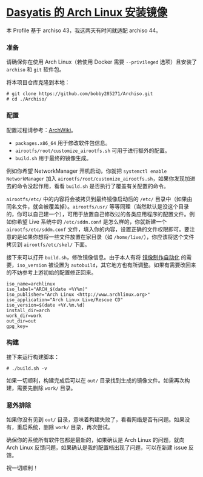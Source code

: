 # [Dasyatis 的 Arch Linux 安装镜像](https://www.bobby285271.top/index.php/Archiso.html)

本 Profile 基于 archiso 43，我这两天有时间就适配 archiso 44。

### 准备

请确保你在使用 Arch Linux（若使用 Docker 需要 `--privileged` 选项）且安装了 `archiso` 和 `git` 软件包。

将本项目仓库克隆到本地：
```plain
# git clone https://github.com/bobby285271/Archiso.git
# cd ./Archiso/
```

### 配置
配置过程请参考：[ArchWiki](https://wiki.archlinux.org/index.php/Archiso)。

* `packages.x86_64` 用于修改软件包信息。
* `airootfs/root/customize_airootfs.sh` 可用于进行额外的配置。
* `build.sh` 用于最终的镜像生成。

例如你希望 NetworkManager 开机启动，你就把 `systemctl enable NetworkManager` 加入 `airootfs/root/customize_airootfs.sh`，如果你发现加进去的命令没起作用，看看 `build.sh` 是否执行了覆盖有关配置的命令。

`airootfs/etc/` 中的内容将会被拷贝到最终镜像启动后的 `/etc/` 目录中（如果由同名文件，就会被覆盖掉）。`airootfs/usr/` 等等同理（当然默认是没这个目录的，你可以自己建一个），可用于放置自己修改过的各类应用程序的配置文件。例如你希望 Live 系统中的 `/etc/sddm.conf` 是怎么样的，你就新建一个 `airootfs/etc/sddm.conf` 文件，填入你的内容，设置正确的文件权限即可。要注意的是如果你想将一些文件放置在家目录（如 `/home/live/`），你应该将这个文件拷贝到 `airootfs/etc/skel/` 下面。

接下来可以打开 `build.sh`，修改镜像信息。由于本人有将 [镜像制作自动化](https://github.com/bobby285271/dotfiles/tree/master/archiso-autobuild) 的需要，`iso_version` 被设置为 `autobuild`，其它地方也有所调整。如果有需要改回来的不妨参考上游初始的配置修正回来。

```
iso_name=archlinux
iso_label="ARCH_$(date +%Y%m)"
iso_publisher="Arch Linux <http://www.archlinux.org>"
iso_application="Arch Linux Live/Rescue CD"
iso_version=$(date +%Y.%m.%d)
install_dir=arch
work_dir=work
out_dir=out
gpg_key=
```

### 构建
接下来运行构建脚本：
```plain
# ./build.sh -v
```

如果一切顺利，构建完成后可以在 `out/` 目录找到生成的镜像文件。如需再次构建，需要先删除 `work/` 目录。

### 意外排除
如果你没有见到 `out/` 目录，意味着构建失败了，看看网络是否有问题。如果没有，重启系统，删除 `work/` 目录，再次尝试。

确保你的系统所有软件包都是最新的，如果确认是 Arch Linux 的问题，就向 Arch Linux 反馈问题，如果确认是我的配置档出现了问题，可以在新建 issue 反馈。

祝一切顺利！
